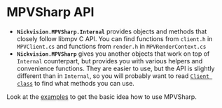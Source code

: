 # MPVSharp API

* **`Nickvision.MPVSharp.Internal`** provides objects and methods that closely follow libmpv C API. You can find functions from `client.h` in `MPVClient.cs` and functions from `render.h` in `MPVRenderContext.cs`
* **`Nickvision.MPVSharp`** gives you another objects that work on top of `Internal` counterpart, but provides you with various helpers and convenience functions. They are easier to use, but the API is slightly different than in `Internal`, so you will probably want to read [`Client class`](Nickvision.MPVSharp.Client.html) to find what methods you can use.

Look at the [examples](https://github.com/NickvisionApps/MPVSharp/tree/main/Examples) to get the basic idea how to use MPVSharp.
